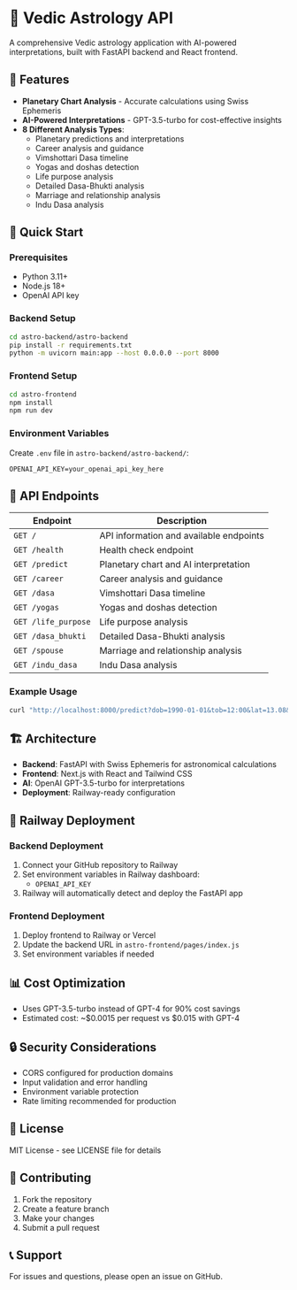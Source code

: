 # 🔮 Vedic Astrology API

A comprehensive Vedic astrology application with AI-powered interpretations, built with FastAPI backend and React frontend.

## 🌟 Features

- **Planetary Chart Analysis** - Accurate calculations using Swiss Ephemeris
- **AI-Powered Interpretations** - GPT-3.5-turbo for cost-effective insights
- **8 Different Analysis Types**:
  - Planetary predictions and interpretations
  - Career analysis and guidance
  - Vimshottari Dasa timeline
  - Yogas and doshas detection
  - Life purpose analysis
  - Detailed Dasa-Bhukti analysis
  - Marriage and relationship analysis
  - Indu Dasa analysis

## 🚀 Quick Start

### Prerequisites
- Python 3.11+
- Node.js 18+
- OpenAI API key

### Backend Setup
```bash
cd astro-backend/astro-backend
pip install -r requirements.txt
python -m uvicorn main:app --host 0.0.0.0 --port 8000
```

### Frontend Setup
```bash
cd astro-frontend
npm install
npm run dev
```

### Environment Variables
Create `.env` file in `astro-backend/astro-backend/`:
```
OPENAI_API_KEY=your_openai_api_key_here
```

## 📡 API Endpoints

| Endpoint | Description |
|----------|-------------|
| `GET /` | API information and available endpoints |
| `GET /health` | Health check endpoint |
| `GET /predict` | Planetary chart and AI interpretation |
| `GET /career` | Career analysis and guidance |
| `GET /dasa` | Vimshottari Dasa timeline |
| `GET /yogas` | Yogas and doshas detection |
| `GET /life_purpose` | Life purpose analysis |
| `GET /dasa_bhukti` | Detailed Dasa-Bhukti analysis |
| `GET /spouse` | Marriage and relationship analysis |
| `GET /indu_dasa` | Indu Dasa analysis |

### Example Usage
```bash
curl "http://localhost:8000/predict?dob=1990-01-01&tob=12:00&lat=13.08&lon=80.28&tz_offset=5.5"
```

## 🏗️ Architecture

- **Backend**: FastAPI with Swiss Ephemeris for astronomical calculations
- **Frontend**: Next.js with React and Tailwind CSS
- **AI**: OpenAI GPT-3.5-turbo for interpretations
- **Deployment**: Railway-ready configuration

## 🔧 Railway Deployment

### Backend Deployment
1. Connect your GitHub repository to Railway
2. Set environment variables in Railway dashboard:
   - `OPENAI_API_KEY`
3. Railway will automatically detect and deploy the FastAPI app

### Frontend Deployment
1. Deploy frontend to Railway or Vercel
2. Update the backend URL in `astro-frontend/pages/index.js`
3. Set environment variables if needed

## 📊 Cost Optimization

- Uses GPT-3.5-turbo instead of GPT-4 for 90% cost savings
- Estimated cost: ~$0.0015 per request vs $0.015 with GPT-4

## 🔒 Security Considerations

- CORS configured for production domains
- Input validation and error handling
- Environment variable protection
- Rate limiting recommended for production

## 📝 License

MIT License - see LICENSE file for details

## 🤝 Contributing

1. Fork the repository
2. Create a feature branch
3. Make your changes
4. Submit a pull request

## 📞 Support

For issues and questions, please open an issue on GitHub. 